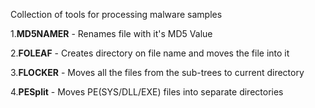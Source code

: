 Collection of tools for processing malware samples

1.**MD5NAMER** - Renames file with it's MD5 Value

2.**FOLEAF** - Creates directory on file name and moves the file into it

3.**FLOCKER** - Moves all the files from the sub-trees to current directory

4.**PESplit** - Moves PE(SYS/DLL/EXE) files into separate directories